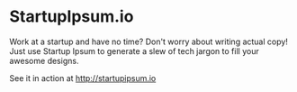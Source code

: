 # StartupIpsum.io
Work at a startup and have no time? Don't worry about writing actual copy! Just use Startup Ipsum to generate a slew of tech jargon to fill your awesome designs.

See it in action at http://startupipsum.io
